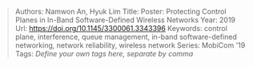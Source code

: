 > Authors: Namwon An, Hyuk Lim
> Title: Poster: Protecting Control Planes in In-Band Software-Defined Wireless Networks
> Year: 2019
> Url: https://doi.org/10.1145/3300061.3343396
> Keywords: control plane, interference, queue management, in-band software-defined networking, network reliability, wireless network
> Series: MobiCom '19
> Tags: *Define your own tags here, separate by comma*